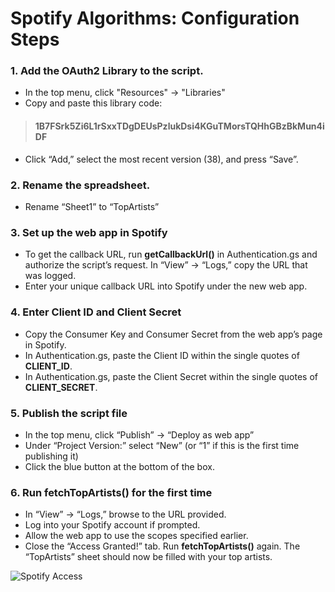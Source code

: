 # Spotify Algorithms: Configuration Steps

### 1. Add the OAuth2 Library to the script. 
 * In the top menu, click "Resources" → "Libraries" 
 * Copy and paste this library code: 
> #### __1B7FSrk5Zi6L1rSxxTDgDEUsPzlukDsi4KGuTMorsTQHhGBzBkMun4iDF__
 * Click “Add,” select the most recent version (38), and press “Save”. 
### 2. Rename the spreadsheet. 
 * Rename “Sheet1” to “TopArtists” 
### 3. Set up the web app in Spotify 
 * To get the callback URL, run __getCallbackUrl()__ in Authentication.gs and authorize the script’s request. In “View” → “Logs,” copy the URL that was logged. 
 * Enter your unique callback URL into Spotify under the new web app.
### 4. Enter Client ID and Client Secret 
 * Copy the Consumer Key and Consumer Secret from the web app’s page in Spotify. 
 * In Authentication.gs, paste the Client ID within the single quotes of __CLIENT_ID__.
 * In Authentication.gs, paste the Client Secret within the single quotes of __CLIENT_SECRET__. 
### 5. Publish the script file 
 * In the top menu, click “Publish” → “Deploy as web app” 
 * Under “Project Version:” select “New” (or “1” if this is the first time publishing it) 
 * Click the blue button at the bottom of the box. 
### 6. Run __fetchTopArtists()__ for the first time 
 * In “View” → “Logs,” browse to the URL provided. 
 * Log into your Spotify account if prompted. 
 * Allow the web app to use the scopes specified earlier. 
 * Close the “Access Granted!” tab. Run __fetchTopArtists()__ again. The “TopArtists” sheet should now be filled with your top artists.

![Spotify Access](https://docs.google.com/drawings/d/e/2PACX-1vSTifLCqoex15t7EW7FskW8wVmbmTnscZ19wpU_oVgm7KWsK3qBEo4PyqUA8xmhaIvBSRsuHoSMegi1/pub?w=187&h=237)
